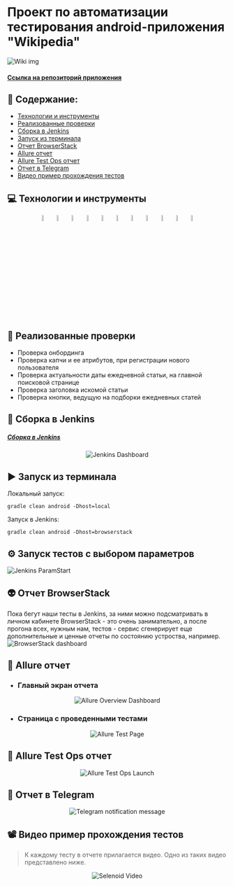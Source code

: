 # Проект по автоматизации тестирования android-приложения  "Wikipedia"
<img title="Wiki img" src="images/Wikipedia-750x422.jpg">

#### <a target="_blank" href="https://github.com/wikimedia/apps-android-wikipedia/releases">Ссылка на репозиторий приложения</a>

## :floppy_disk: Содержание:

- <a href="#computer-технологии-и-инструменты">Технологии и инструменты</a>
- <a href="#notebook_with_decorative_cover-реализованные-проверки">Реализованные проверки</a>
- <a href="#electric_plug-сборка-в-Jenkins">Сборка в Jenkins</a>
- <a href="#arrow_forward-запуск-из-терминала">Запуск из терминала</a>
- <a href="#👽-отчет-browserstack">Отчет BrowserStack</a>
- <a href="#open_book-allure-отчет">Allure отчет</a>
- <a href="#hammer-allure-test-ops-отчет">Allure Test Ops отчет</a>
- <a href="#robot-отчет-в-telegram">Отчет в Telegram</a>
- <a href="#film_projector-видео-пример-прохождения-тестов">Видео пример прохождения тестов</a>

## :computer: Технологии и инструменты
<p align="center">
<img width="6%" title="IntelliJ IDEA" src="images/logoTools/Intelij_IDEA.svg">
<img width="6%" title="Java" src="images/logoTools/Java.svg">
<img width="6%" title="Selenide" src="images/logoTools/Selenide.svg">
<img width="6%" title="Appium" src="images/logoTools/appium.svg">
<img width="6%" title="Selenoid" src="images/logoTools/Selenoid.svg">
<img width="6%" title="Allure Report" src="images/logoTools/Allure_Report.svg">
<img width="6%" title="Gradle" src="images/logoTools/Gradle.svg">
<img width="6%" title="JUnit5" src="images/logoTools/JUnit5.svg">
<img width="6%" title="GitHub" src="images/logoTools/GitHub.svg">
<img width="6%" title="Jenkins" src="images/logoTools/Jenkins.svg">
<img width="6%" title="Telegram" src="images/logoTools/Telegram.svg">
</p>

## :notebook_with_decorative_cover: Реализованные проверки
- Проверка онбординга
- Проверка капчи и ее атрибутов, при регистрации нового пользователя
- Проверка актуальности даты ежедневной статьи, на главной поисковой странице
- Проверка заголовка искомой статьи
- Проверка кнопки, ведущую на подборки ежедневных статей

## :electric_plug: Сборка в Jenkins
##### <a target="_blank" href="https://jenkins.autotests.cloud/job/swastest-mobile-tests-12/">Сборка в Jenkins</a>
<p align="center">
<img title="Jenkins Dashboard" src="images/img.png">
</p>  

## :arrow_forward: Запуск из терминала
Локальный запуск:
```
gradle clean android -Dhost=local
```
Запуск в Jenkins:
```
gradle clean android -Dhost=browserstack
```
## :gear: Запуск тестов с выбором параметров
<img title="Jenkins ParamStart" src="images/img_2.png">

## 👽 Отчет BrowserStack
Пока бегут наши тесты в Jenkins, за ними можно подсматривать в личном кабинете BrowserStack - это очень занимательно, 
а после прогона всех, нужным нам, тестов - сервис сгенерирует еще дополнительные и ценные отчеты по состоянию устроства, например.
<img title="BrowserStack dashboard" src="images/img_1.png">

## :open_book: Allure отчет
- ### Главный экран отчета
<p align="center">
<img title="Allure Overview Dashboard" src="images/img_3.png">
</p>

- ### Страница с проведенными тестами
<p align="center">
<img title="Allure Test Page" src="images/img_4.png">
</p>

## :hammer: Allure Test Ops отчет
<p align="center">
<img title="Allure Test Ops Launch" src="images/img_5.png">
</p>

## :robot: Отчет в Telegram
<p align="center">
<img title="Telegram notification message" src="images/img_6.png">
</p>

## :film_projector: Видео пример прохождения тестов
> К каждому тесту в отчете прилагается видео. Одно из таких видео представлено ниже.
<p align="center">
  <img title="Selenoid Video" src="images/876f475c91f3138b9272c6559f5864e2fcca7ea3.gif">
</p>

